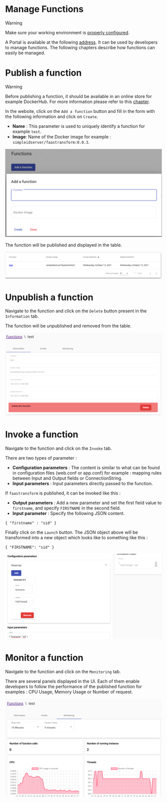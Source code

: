 # Manage Functions

> [!WARNING]
> Make sure your working environment is [properly configured](/documentation/gettingstarted/index.html).

A Portal is available at the following [address](http://localhost:30003). It can be used by developers to manage functions.
The following chapters describe how functions can easily be managed.

# Publish a function

> [!WARNING]
> Before publishing a function, it should be available in an online store for example DockerHub. For more information please refer to this [chapter](/documentation/functions/create.html#deploy-a-function).

In the website, click on the `Add a function` button and fill in the form with the following information and click on `Create`.

* **Name** : This parameter is used to uniquely identify a function for example `test`.
* **Image**: Name of the Docker image for example : `simpleidserver/faastransform:0.0.3`.

![Publish function](images/manage1.png)

The function will be published and displayed in the table.

![Published functions](images/manage2.png)

# Unpublish a function

Navigate to the function and click on the `Delete` button present in the `Information` tab.

The function will be unpublished and removed from the table.

![Unpublish function](images/manage3.png)

# Invoke a function

Navigate to the function and click on the `Invoke` tab.

There are two types of parameter :

* **Configuration parameters** : The content is similar to what can be found in configuration files (web.conf or app.conf) for example : mapping rules between Input and Output fields or ConnectionString.
* **Input parameters** : Input parameters directly passed to the function.

If `faastransform` is published, it can be invoked like this :

* **Output parameters** : Add a new parameter and set the first field value to `firstname`, and specify `FIRSTNAME` in the second field.
* **Input parameter** : Specify the following JSON content.

```
{ "firstname" : "sid" }
```

Finally click on the `Launch` button. The JSON object above will be transformed into a new object which looks like to something like this :

```
{ "FIRSTNAME": "sid" }
```

![Invoke function](images/manage4.png)


# Monitor a function

Navigate to the function and click on the `Monitoring` tab.

There are several panels displayed in the UI. Each of them enable developers to follow the performance of the published function for examples : CPU Usage, Memory Usage or Number of request.

![Monitoring function](images/manage5.png)
